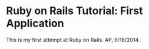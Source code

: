 # Ruby on Rails Tutorial: First Application

This is my first attempt at Ruby on Rails. AP, 6/16/2014.